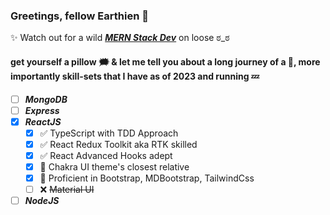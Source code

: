 
### Greetings, fellow Earthien 👾
✨ Watch out for a wild ***<ins>MERN Stack Dev</ins>*** on loose ಠ_ಠ

#### get yourself a pillow 🗯 & let me tell you about a long journey of a 🤖, more importantly skill-sets that I have as of 2023 and running 💤
- [ ] ***MongoDB***
- [ ] ***Express***
- [x] ***ReactJS***
	- [x] ✅ TypeScript with TDD Approach</sub>
	- [x] ✅ React Redux Toolkit aka RTK skilled
	- [x] ✅ React Advanced Hooks adept
	- [x] 💯 Chakra UI theme's closest relative
	- [x] 💯 Proficient in Bootstrap, MDBootstrap, TailwindCss
	- [ ] ❌ ~~Material UI~~
- [ ] ***NodeJS***

